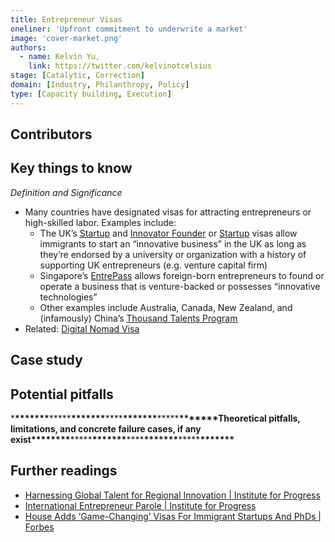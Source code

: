 ```yaml
---
title: Entrepreneur Visas
oneliner: 'Upfront commitment to underwrite a market'
image: 'cover-market.png'
authors:
  - name: Kelvin Yu,
    link: https://twitter.com/kelvinotcelsius
stage: [Catalytic, Correction]
domain: [Industry, Philanthropy, Policy]
type: [Capacity building, Execution]
---
```


## Contributors

## Key things to know

_Definition and Significance_

- Many countries have designated visas for attracting entrepreneurs or high-skilled labor. Examples include:
  - The UK’s [Startup](https://www.gov.uk/start-up-visa) and [Innovator Founder](https://www.gov.uk/innovator-founder-visa) or [Startup](https://www.gov.uk/start-up-visa) visas allow immigrants to start an “innovative business” in the UK as long as they’re endorsed by a university or organization with a history of supporting UK entrepreneurs (e.g. venture capital firm)
  - Singapore’s [EntrePass](https://www.mom.gov.sg/passes-and-permits/entrepass) allows foreign-born entrepreneurs to found or operate a business that is venture-backed or possesses “innovative technologies”
  - Other examples include Australia, Canada, New Zealand, and (infamously) China’s [Thousand Talents Program](https://en.wikipedia.org/wiki/Thousand_Talents_Plan)
- Related: [Digital Nomad Visa](Digital%20Nomad%20Visa%20dbe4f5fe4d874853b5e23e7f4c4f905f.md)

## Case study

## Potential pitfalls

\***\*\*\*\*\*\*\***\*\*\*\*\***\*\*\*\*\*\*\***\*\*\*\***\*\*\*\*\*\*\***\*\*\*\*\***\*\*\*\*\*\*\***Theoretical pitfalls, limitations, and concrete failure cases, if any exist\***\*\*\*\*\*\*\***\*\*\*\*\***\*\*\*\*\*\*\***\*\*\*\***\*\*\*\*\*\*\***\*\*\*\*\***\*\*\*\*\*\*\***

## Further readings

- [Harnessing Global Talent for Regional Innovation | Institute for Progress](https://progress.institute/talent-regional-innovation/)
- [International Entrepreneur Parole | Institute for Progress](https://progress.institute/international-entrepreneurship-open-letter/)
- [House Adds ‘Game-Changing’ Visas For Immigrant Startups And PhDs | Forbes](https://www.forbes.com/sites/stuartanderson/2022/01/27/house-adds-game-changing-visas-for-immigrant-startups-and-phds/?sh=233fcd3f10be)
